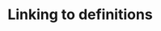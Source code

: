 ---
title: Linking to definitions
description: ""
url: https://www.w3.org/TR/WCAG20-TECHS/G55.html
---